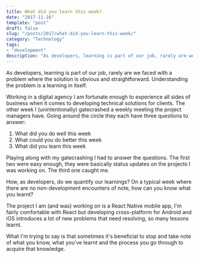 ```yaml
---
title: What did you learn this week?
date: "2017-11-16"
template: "post"
draft: false
slug: "/posts/2017/what-did-you-learn-this-week/"
category: "Technology"
tags:
- "development"
description: "As developers, learning is part of our job, rarely are we faced with a problem where the solution is obvious and straightforward.  Understanding the problem is a learning in itself."
---
```

As developers, learning is part of our job, rarely are we faced with a problem where the solution is obvious and straightforward.  Understanding the problem is a learning in itself.

Working in a digital agency I am fortunate enough to experience all sides of business when it comes to developing technical solutions for clients.  The other week I (unintentionally) gatecrashed a weekly meeting the project managers have.  Going around the circle they each have three questions to answer:

1. What did you do well this week
2. What could you do better this week
3. What did you learn this week

Playing along with my gatecrashing I had to answer the questions.  The first two were easy enough, they were basically status updates on the projects I was working on.  The third one caught me.

How, as developers, do we quantify our learnings?  On a typical week where there are no non-development encounters of note, how can you know what you learnt?

The project I am (and was) working on is a React Native mobile app, I'm fairly comfortable with React but developing cross-platform for Android and iOS introduces a lot of new problems that need resolving, so many lessons learnt.

What I'm trying to say is that sometimes it's beneficial to stop and take note of what you know, what you've learnt and the process you go through to acquire that knowledge.
